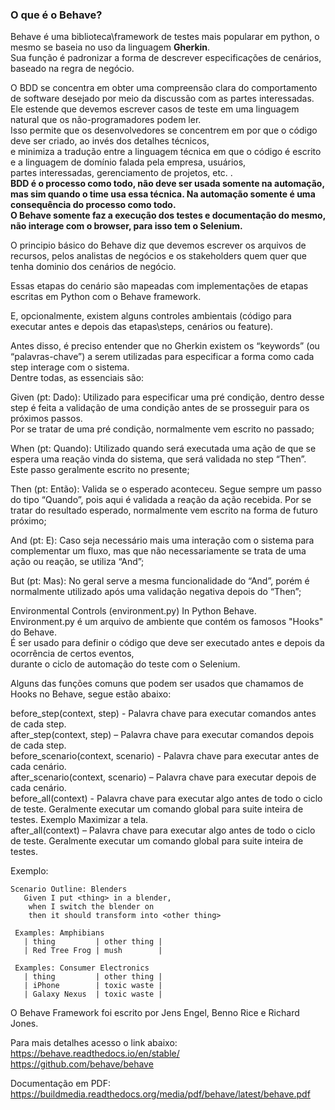 ### O que é o Behave?  
Behave é uma biblioteca\framework de testes mais popularar em python, o mesmo se baseia no uso da linguagem **Gherkin**.  
Sua função é padronizar a forma de descrever especificações de cenários, baseado na regra de negócio.  

O BDD se concentra em obter uma compreensão clara do comportamento de software desejado por meio da discussão com as partes interessadas.   
Ele estende que devemos escrever casos de teste em uma linguagem natural que os não-programadores podem ler.   
Isso permite que os desenvolvedores se concentrem em por que o código deve ser criado, ao invés dos detalhes técnicos,   
e minimiza a tradução entre a linguagem técnica em que o código é escrito e a linguagem de domínio falada pela empresa, usuários,   
partes interessadas, gerenciamento de projetos, etc. .  
**BDD é o processo como todo, não deve ser usada somente na automação, mas sim quando o time usa essa técnica. Na automação somente é uma consequência do processo como todo.**  
**O Behave somente faz a execução dos testes e documentação do mesmo, não interage com o browser, para isso tem o Selenium.**  

O principio básico do Behave diz que devemos escrever os arquivos de recursos, pelos analistas de negócios e os stakeholders quem quer que tenha dominio dos cenários de negócio.   

Essas etapas do cenário são mapeadas com implementações de etapas escritas em Python com o Behave framework.  

E, opcionalmente, existem alguns controles ambientais (código para executar antes e depois das etapas\steps, cenários ou feature).  

Antes disso, é preciso entender que no Gherkin existem os “keywords” (ou “palavras-chave”) a serem utilizadas para especificar a forma como cada step interage com o sistema.   
Dentre todas, as essenciais são:  

Given (pt: Dado): Utilizado para especificar uma pré condição, dentro desse step é feita a validação de uma condição antes de se prosseguir para os próximos passos.   
Por se tratar de uma pré condição, normalmente vem escrito no passado;  

When (pt: Quando): Utilizado quando será executada uma ação de que se espera uma reação vinda do sistema, que será validada no step “Then”. Este passo geralmente escrito no presente;  

Then (pt: Então): Valida se o esperado aconteceu. Segue sempre um passo do tipo “Quando”, pois aqui é validada a reação da ação recebida. Por se tratar do resultado esperado, normalmente vem escrito na forma de futuro próximo;  

And (pt: E): Caso seja necessário mais uma interação com o sistema para complementar um fluxo, mas que não necessariamente se trata de uma ação ou reação, se utiliza “And”;  

But (pt: Mas): No geral serve a mesma funcionalidade do “And”, porém é normalmente utilizado após uma validação negativa depois do “Then”;  


Environmental Controls (environment.py) In Python Behave.  
Environment.py é um arquivo de ambiente que contém os famosos "Hooks" do Behave.   
É ser usado para definir o código que deve ser executado antes e depois da ocorrência de certos eventos,  
 durante o ciclo de automação do teste com o Selenium.  

Alguns das funções comuns que podem ser usados que chamamos de Hooks no Behave, segue estão abaixo:  

before_step(context, step) - Palavra chave para executar comandos antes de cada step.  
after_step(context, step) – Palavra chave para executar comandos depois de cada step.  
before_scenario(context, scenario) - Palavra chave para executar antes de cada cenário.  
after_scenario(context, scenario) – Palavra chave para executar depois de cada cenário.  
before_all(context) - Palavra chave para executar algo antes de todo o ciclo de teste. Geralmente executar um comando global para suite inteira de testes. Exemplo Maximizar a tela.  
after_all(context) – Palavra chave para executar algo antes de todo o ciclo de teste. Geralmente executar um comando global para suite inteira de testes.   

Exemplo:
```feature
Scenario Outline: Blenders
   Given I put <thing> in a blender,
    when I switch the blender on
    then it should transform into <other thing>

 Examples: Amphibians
   | thing         | other thing |
   | Red Tree Frog | mush        |

 Examples: Consumer Electronics
   | thing         | other thing |
   | iPhone        | toxic waste |
   | Galaxy Nexus  | toxic waste |
```

O Behave Framework foi escrito por Jens Engel, Benno Rice e Richard Jones.  


Para mais detalhes acesso o link abaixo:    
https://behave.readthedocs.io/en/stable/  
https://github.com/behave/behave  

Documentação em PDF:  
https://buildmedia.readthedocs.org/media/pdf/behave/latest/behave.pdf  
